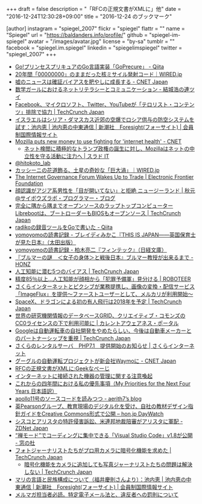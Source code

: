 +++
draft = false
description = "「RFCの正規文書がXMLに」他"
date = "2016-12-24T12:30:28+09:00"
title = "2016-12-24 のブックマーク"

[author]
  instagram = "spiegel_2007"
  flickr = "spiegel"
  flattr = ""
  name = "Spiegel"
  url = "https://baldanders.info/profile/"
  github = "spiegel-im-spiegel"
  avatar = "/images/avatar.jpg"
  license = "by-sa"
  tumblr = ""
  facebook = "spiegel.im.spiegel"
  linkedin = "spiegelimspiegel"
  twitter = "spiegel_2007"
+++

- [Go!プリンセスプリキュアのGo言語実装「GoPrecure」 - Qiita](http://qiita.com/sue445/items/5d19b0bc3293371a85e2)
- [20年間「00000000」のままだった核ミサイル発射コード｜WIRED.jp](http://wired.jp/2013/12/04/launch-code-for-us-nukes-was-00000000-for-20-years/)
- [嘘のニュースは確証バイアスを肥やしに成長する - CNET Japan](http://japan.cnet.com/news/commentary/35093128/)
- [数学ガールにおけるネットリテラシーとコミュニケーション - 結城浩の連ツイ](http://rentwi.hyuki.net/?805698498469343232s)
- [Facebook、マイクロソフト、Twitter、YouTubeが「テロリスト・コンテンツ」排除で協力 | TechCrunch Japan](https://jp.techcrunch.com/2016/12/06/20161205facebook-microsoft-twitter-and-youtube-collaborate-to-remove-terrorist-content-from-their-services/)
- [イスラエルはシリア・ダマスカス近郊の空爆でロシア供与の防空システムを試す：池内恵 | 池内恵の中東通信 | 新潮社　Foresight(フォーサイト) | 会員制国際情報サイト](http://www.fsight.jp/articles/-/41791)
- [​Mozilla puts new money to use fighting for 'internet health' - CNET](https://www.cnet.com/news/mozilla-money-internet-health-politics-net-neutrality-privacy-encryption/)
    - [ネット検閲に積極的なトランプ政権の誕生に対し、Mozillaはネットの中立性を守る活動に注力へ | スラド IT](https://it.srad.jp/story/16/12/05/0654200/)
- [@hitokoto_lab](https://hitokoto-lab.github.io/)
- [カッシーニの花道飾る、土星の奇妙な「巨大渦」｜WIRED.jp](http://wired.jp/2016/12/09/cassini-spies-an-odd-hexagon/)
- [The Internet Governance Forum Wakes Up to Trade | Electronic Frontier Foundation](https://www.eff.org/deeplinks/2016/12/internet-governance-forum-wakes-trade)
- [顔認識がアジア系男性を「目が開いてない」と拒絶 ニュージーランド | 秋元@サイボウズラボ・プログラマー・ブログ](http://developer.cybozu.co.jp/akky/2016/12/passport-photo-rejects-asian-closed-eyes/)
- [完全に隅から隅までオープンソースのラップトップコンピューターLibrebootは、ブートローダーもBIOSもオープンソース | TechCrunch Japan](https://jp.techcrunch.com/2016/12/09/20161208the-libreboot-c201-from-minifree-is-really-really-really-ridiculously-open-source/)
- [radikoの録音ツールをGoで書いた - Qiita](http://qiita.com/yyoshiki41/items/f81442d7dc2d0ddcf15b)
- [yomoyomoの読書記録 - ブレイディみかこ『THIS IS JAPAN――英国保育士が見た日本』（太田出版）](http://www.yamdas.org/booklog/thisisjapan.html)
- [yomoyomoの読書記録 - 柏木亮二『フィンテック』（日経文庫）](http://www.yamdas.org/booklog/fintech.html)
- [『ブルマーの謎　＜女子の身体＞と戦後日本』ブルマー教授が出来るまで - HONZ](http://honz.jp/articles/-/43616)
- [人工知能に潜む5つのバイアス | TechCrunch Japan](https://jp.techcrunch.com/2016/12/12/201612105-unexpected-sources-of-bias-in-artificial-intelligence/)
- [精度85％以上…人工知能が顔相から「犯罪予備軍」見分ける | ROBOTEER](https://roboteer-tokyo.com/archives/7053)
- [さくらインターネットとピクシブが業務提携し、画像の変換・配信サービス「ImageFlux」を提供～ファーストユーザーとして、メルカリが利用開始～](https://www.sakura.ad.jp/press/2016/1213_imageflux/)
- [SpaceX、ドラゴンによる初の有人飛行は2018年を予定 | TechCrunch Japan](https://jp.techcrunch.com/2016/12/13/20161212spacex-pushes-first-crewed-launch-of-dragon-capsule-to-2018/)
- [世界の研究機関情報のデータベースGRID、クリエイティブ・コモンズのCC0ライセンスの下で利用可能に | カレントアウェアネス・ポータル](http://current.ndl.go.jp/node/33057)
- [Googleは自動運転車の自社開発をやめたらしい、今後は自動車メーカーとのパートナーシップを重視 | TechCrunch Japan](https://jp.techcrunch.com/2016/12/13/20161212google-has-reportedly-stopped-developing-its-own-self-driving-car/)
- [さくらのレンタルサーバ　PHP7.1　提供開始のお知らせ | さくらインターネット](https://www.sakura.ad.jp/news/sakurainfo/newsentry.php?id=1490)
- [グーグルの自動運転プロジェクトが新会社Waymoに - CNET Japan](http://japan.cnet.com/news/business/35093668/)
- [RFCの正規文書がXMLに:Geekなぺーじ](http://www.geekpage.jp/blog/?id=2016-12-21-1)
- [インターネットに接続された機器の管理に関する注意喚起](https://www.jpcert.or.jp/at/2016/at160050.html)
- [これからの四年間における私の優先事項（My Priorities for the Next Four Years 日本語訳）](http://www.yamdas.org/column/technique/my_priorities_fj.html)
- [apollo11号のソースコードを読みつつ - aerith7’s blog](http://aerith7.hatenablog.com/entry/2016/12/21/171726)
- [英Pearsonグループ、教育現場のデジタル化を受け、自社の教材デザイン指針ガイドをCreative Commons形式で公開 – hon.jp DayWatch](https://hon.jp/news/1.0/0/10345)
- [シスコとアリスタの特許侵害訴訟、米連邦地裁陪審がアリスタに軍配 - ZDNet Japan](http://japan.zdnet.com/article/35093832/)
- [“禅モード”でコーディングに集中できる「Visual Studio Code」v1.8が公開 - 窓の杜](http://forest.watch.impress.co.jp/docs/news/1035557.html)
- [フォトジャーナリストたちがプロ用カメラに暗号化機能を求めた | TechCrunch Japan](https://jp.techcrunch.com/2016/12/15/20161214photojournalists-demand-encryption-light-is-giving-it-to-them/)
    - [暗号化機能をカメラに追加しても写真ジャーナリストたちの問題は解決しない | TechCrunch Japan](https://jp.techcrunch.com/2016/12/16/20161214onpx-n-ovg-onpx-n-ovg-zber/)
- [マリの言語と民族構成について（福井慶則さんより）：池内恵 | 池内恵の中東通信 | 新潮社　Foresight(フォーサイト) | 会員制国際情報サイト](http://www.fsight.jp/articles/-/41827)
- [メルマガ担当者必読。特定電子メール法と、違反者への罰則について](http://www2.skydesk.jp/crmblog/20161214marketing)
